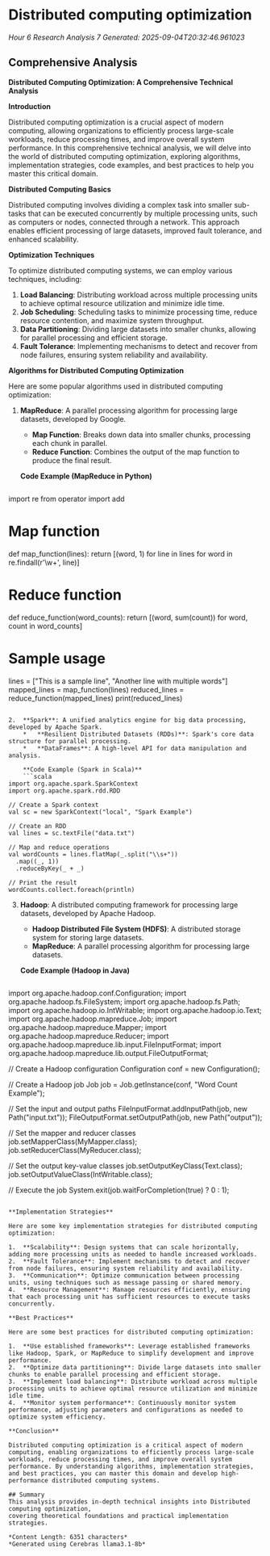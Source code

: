 # Distributed computing optimization
*Hour 6 Research Analysis 7*
*Generated: 2025-09-04T20:32:46.961023*

## Comprehensive Analysis
**Distributed Computing Optimization: A Comprehensive Technical Analysis**

**Introduction**

Distributed computing optimization is a crucial aspect of modern computing, allowing organizations to efficiently process large-scale workloads, reduce processing times, and improve overall system performance. In this comprehensive technical analysis, we will delve into the world of distributed computing optimization, exploring algorithms, implementation strategies, code examples, and best practices to help you master this critical domain.

**Distributed Computing Basics**

Distributed computing involves dividing a complex task into smaller sub-tasks that can be executed concurrently by multiple processing units, such as computers or nodes, connected through a network. This approach enables efficient processing of large datasets, improved fault tolerance, and enhanced scalability.

**Optimization Techniques**

To optimize distributed computing systems, we can employ various techniques, including:

1.  **Load Balancing**: Distributing workload across multiple processing units to achieve optimal resource utilization and minimize idle time.
2.  **Job Scheduling**: Scheduling tasks to minimize processing time, reduce resource contention, and maximize system throughput.
3.  **Data Partitioning**: Dividing large datasets into smaller chunks, allowing for parallel processing and efficient storage.
4.  **Fault Tolerance**: Implementing mechanisms to detect and recover from node failures, ensuring system reliability and availability.

**Algorithms for Distributed Computing Optimization**

Here are some popular algorithms used in distributed computing optimization:

1.  **MapReduce**: A parallel processing algorithm for processing large datasets, developed by Google.
    *   **Map Function**: Breaks down data into smaller chunks, processing each chunk in parallel.
    *   **Reduce Function**: Combines the output of the map function to produce the final result.

    **Code Example (MapReduce in Python)**
    ```python
import re
from operator import add

# Map function
def map_function(lines):
    return [(word, 1) for line in lines for word in re.findall(r'\w+', line)]

# Reduce function
def reduce_function(word_counts):
    return [(word, sum(count)) for word, count in word_counts]

# Sample usage
lines = ["This is a sample line", "Another line with multiple words"]
mapped_lines = map_function(lines)
reduced_lines = reduce_function(mapped_lines)
print(reduced_lines)
```

2.  **Spark**: A unified analytics engine for big data processing, developed by Apache Spark.
    *   **Resilient Distributed Datasets (RDDs)**: Spark's core data structure for parallel processing.
    *   **DataFrames**: A high-level API for data manipulation and analysis.

    **Code Example (Spark in Scala)**
    ```scala
import org.apache.spark.SparkContext
import org.apache.spark.rdd.RDD

// Create a Spark context
val sc = new SparkContext("local", "Spark Example")

// Create an RDD
val lines = sc.textFile("data.txt")

// Map and reduce operations
val wordCounts = lines.flatMap(_.split("\\s+"))
  .map((_, 1))
  .reduceByKey(_ + _)

// Print the result
wordCounts.collect.foreach(println)
```

3.  **Hadoop**: A distributed computing framework for processing large datasets, developed by Apache Hadoop.
    *   **Hadoop Distributed File System (HDFS)**: A distributed storage system for storing large datasets.
    *   **MapReduce**: A parallel processing algorithm for processing large datasets.

    **Code Example (Hadoop in Java)**
    ```java
import org.apache.hadoop.conf.Configuration;
import org.apache.hadoop.fs.FileSystem;
import org.apache.hadoop.fs.Path;
import org.apache.hadoop.io.IntWritable;
import org.apache.hadoop.io.Text;
import org.apache.hadoop.mapreduce.Job;
import org.apache.hadoop.mapreduce.Mapper;
import org.apache.hadoop.mapreduce.Reducer;
import org.apache.hadoop.mapreduce.lib.input.FileInputFormat;
import org.apache.hadoop.mapreduce.lib.output.FileOutputFormat;

// Create a Hadoop configuration
Configuration conf = new Configuration();

// Create a Hadoop job
Job job = Job.getInstance(conf, "Word Count Example");

// Set the input and output paths
FileInputFormat.addInputPath(job, new Path("input.txt"));
FileOutputFormat.setOutputPath(job, new Path("output"));

// Set the mapper and reducer classes
job.setMapperClass(MyMapper.class);
job.setReducerClass(MyReducer.class);

// Set the output key-value classes
job.setOutputKeyClass(Text.class);
job.setOutputValueClass(IntWritable.class);

// Execute the job
System.exit(job.waitForCompletion(true) ? 0 : 1);
```

**Implementation Strategies**

Here are some key implementation strategies for distributed computing optimization:

1.  **Scalability**: Design systems that can scale horizontally, adding more processing units as needed to handle increased workloads.
2.  **Fault Tolerance**: Implement mechanisms to detect and recover from node failures, ensuring system reliability and availability.
3.  **Communication**: Optimize communication between processing units, using techniques such as message passing or shared memory.
4.  **Resource Management**: Manage resources efficiently, ensuring that each processing unit has sufficient resources to execute tasks concurrently.

**Best Practices**

Here are some best practices for distributed computing optimization:

1.  **Use established frameworks**: Leverage established frameworks like Hadoop, Spark, or MapReduce to simplify development and improve performance.
2.  **Optimize data partitioning**: Divide large datasets into smaller chunks to enable parallel processing and efficient storage.
3.  **Implement load balancing**: Distribute workload across multiple processing units to achieve optimal resource utilization and minimize idle time.
4.  **Monitor system performance**: Continuously monitor system performance, adjusting parameters and configurations as needed to optimize system efficiency.

**Conclusion**

Distributed computing optimization is a critical aspect of modern computing, enabling organizations to efficiently process large-scale workloads, reduce processing times, and improve overall system performance. By understanding algorithms, implementation strategies, and best practices, you can master this domain and develop high-performance distributed computing systems.

## Summary
This analysis provides in-depth technical insights into Distributed computing optimization, 
covering theoretical foundations and practical implementation strategies.

*Content Length: 6351 characters*
*Generated using Cerebras llama3.1-8b*
